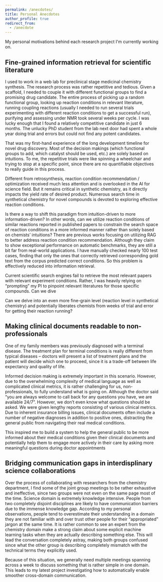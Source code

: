 ```yaml
---
permalink: /anecdotes/
title: Personal Anecdotes
author_profile: true
redirect_from:
  - /anecdote
---
```

My personal motivations behind each research project I'm currently working on.

## Fine-grained information retrieval for scientific literature 
I used to work in a web lab for preclinical stage medicinal chemistry synthesis. The research process was rather repetitive and tedious. Given a scaffold, I needed to couple it with different functional groups to find a promising drug candidate. The entire process of picking up a random functional group, looking up reaction conditions in relevant literature, running coupling reactions (usually I needed to run several trials experimenting with different reaction conditions to get a successful run), purifying and assessing under NMR took several weeks per cycle. I was lucky enough that I found a relatively competitive candidate in just 6 months. The unlucky PhD student from the lab next door had spent a whole year doing trial and errors but could not find any potent candidates. 

That was my first-hand experience of the long development timeline for novel drug discovery. Most of the decision makings (which functional groups to add, which catalyst should be used, etc.) are solely based on intuitions. To me, the repetitive trials were like spinning a wheelchair and trying to stop at a specific point, since there are no quantifiable objectives to really guide in this process. 

Different from retrosynthesis, reaction condition recommendation / optimization received much less attention and is overlooked in the AI for science field. But it remains critical in synthetic chemistry, as it directly impacts the yield rate of desired product. Numerous search time in synthetical chemistry for novel compounds is devoted to exploring effective reaction conditions. 

Is there a way to shift this paradigm from intuition-driven to more information-driven? In other words, can we utilize reaction conditions of similar reactions reported in published papers to constrain the search space of reaction conditions in a more informed manner rather than solely based on chemists’ intuitions? There are previous works focusing on utilizing RAG to better address reaction condition recommendation. Although they claim to show exceptional performance on automatic benchmarks, they are still a bit far from real-world applications. I have manually checked nearly 100 test cases, finding that only the ones that correctly retrieved corresponding gold text from the corpus predicted correct conditions. So this problem is effectively reduced into information retrieval. 

Current scientific search engines fail to retrieve the most relevant papers with relevant experiment conditions. Rather, I was heavily relying on “prompting” my PI to pinpoint relevant literatures for those specific compounds. Can we dive 

Can we delve into an even more fine-grain level (reaction level in synthetical chemistry) and potentially liberates chemists from weeks of trial and error for getting their reaction running?


## Making clinical documents readable to non-professionals
One of my family members was previously diagnosed with a terminal disease. The treatment plan for terminal conditions is really different from typical diseases – doctors will present a list of treatment plans and the patient will decide which one to proceed, since it is a trade-off between life expectancy and quality of life. 

Informed decision making is extremely important in this scenario. However, due to the overwhelming complexity of medical language as well as complicated clinical metrics, it is rather challenging for us, non-professionals, to fully understand what is going on. Although the doctor said “you are always welcome to call back for any questions you have, we are available 24/7”. However, we don’t even know what questions should be asked. We were given lengthy reports consisting of various clinical metrics. Due to inherent insurance billing issues, clinical documents often include a number of negative diagnoses in addition to positive ones, distracting the general public from navigating their real medical conditions. 

This inspired me to build a system to help the general public to be more informed about their medical conditions given their clinical documents and potentially help them to engage more actively in their care by asking more meaningful questions during doctor appointments




## Bridging communication gaps in interdisplinary science collaborations
Over the process of collaborating with researchers from the chemistry department, I find some of the joint group meetings to be rather exhaustive and ineffective, since two groups were not even on the same page most of the time. Science domain is extremely knowledge intensive. People from two completely disjoint disciplines are likely to have communication barriers due to the immense knowledge gap. According to my personal observations, people tend to overestimate their understanding in a domain they are not familiar with and over trust other people for their “appropriated” jargon at the same time. It is rather common to see an expert from the chemistry domain make a strong claim about some explicit machine learning tasks when they are actually describing something else. This will lead the conversation completely astray, making both groups confused since what the other group is describing completely mismatch with the technical terms they explicitly used. 

Because of this situation, we generally need multiple meetings spanning across a week to discuss something that is rather simple in one domain. This leads to my latest project investigating how to automatically enable smoother cross-domain communication. 






